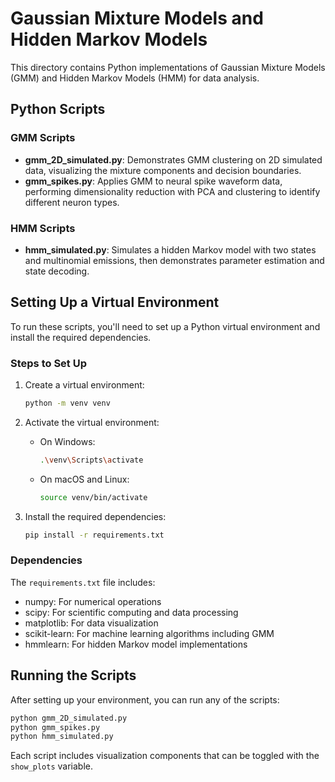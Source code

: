 # Gaussian Mixture Models and Hidden Markov Models

This directory contains Python implementations of Gaussian Mixture Models (GMM) and Hidden Markov Models (HMM) for data analysis.

## Python Scripts

### GMM Scripts
- **gmm_2D_simulated.py**: Demonstrates GMM clustering on 2D simulated data, visualizing the mixture components and decision boundaries.
- **gmm_spikes.py**: Applies GMM to neural spike waveform data, performing dimensionality reduction with PCA and clustering to identify different neuron types.

### HMM Scripts
- **hmm_simulated.py**: Simulates a hidden Markov model with two states and multinomial emissions, then demonstrates parameter estimation and state decoding.

## Setting Up a Virtual Environment

To run these scripts, you'll need to set up a Python virtual environment and install the required dependencies.

### Steps to Set Up

1. Create a virtual environment:
   ```bash
   python -m venv venv
   ```

2. Activate the virtual environment:
   - On Windows:
     ```bash
     .\venv\Scripts\activate
     ```
   - On macOS and Linux:
     ```bash
     source venv/bin/activate
     ```

3. Install the required dependencies:
   ```bash
   pip install -r requirements.txt
   ```

### Dependencies

The `requirements.txt` file includes:
- numpy: For numerical operations
- scipy: For scientific computing and data processing
- matplotlib: For data visualization
- scikit-learn: For machine learning algorithms including GMM
- hmmlearn: For hidden Markov model implementations

## Running the Scripts

After setting up your environment, you can run any of the scripts:

```bash
python gmm_2D_simulated.py
python gmm_spikes.py
python hmm_simulated.py
```

Each script includes visualization components that can be toggled with the `show_plots` variable.
